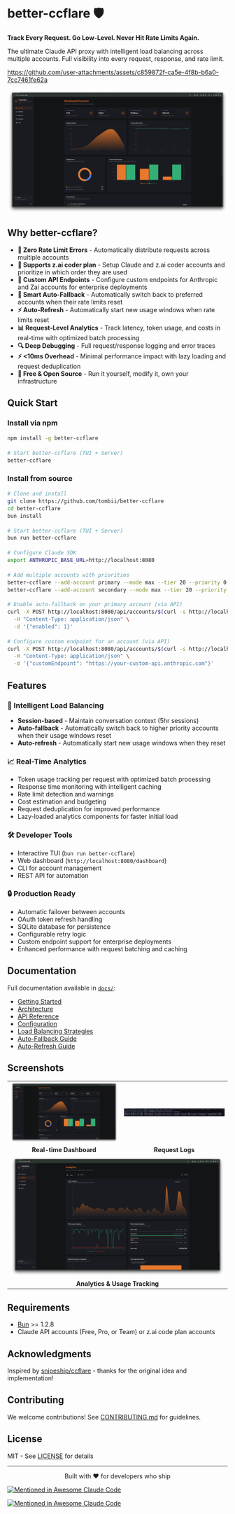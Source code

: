 # better-ccflare 🛡️

**Track Every Request. Go Low-Level. Never Hit Rate Limits Again.**

The ultimate Claude API proxy with intelligent load balancing across multiple accounts. Full visibility into every request, response, and rate limit.


https://github.com/user-attachments/assets/c859872f-ca5e-4f8b-b6a0-7cc7461fe62a


![better-ccflare Dashboard](apps/lander/src/screenshot-dashboard.png)

## Why better-ccflare?

- **🚀 Zero Rate Limit Errors** - Automatically distribute requests across multiple accounts
- **🤖 Supports z.ai coder plan** - Setup Claude and z.ai coder accounts and prioritize in which order they are used
- **🔗 Custom API Endpoints** - Configure custom endpoints for Anthropic and Zai accounts for enterprise deployments
- **🔄 Smart Auto-Fallback** - Automatically switch back to preferred accounts when their rate limits reset
- **⚡ Auto-Refresh** - Automatically start new usage windows when rate limits reset
- **📊 Request-Level Analytics** - Track latency, token usage, and costs in real-time with optimized batch processing
- **🔍 Deep Debugging** - Full request/response logging and error traces
- **⚡ <10ms Overhead** - Minimal performance impact with lazy loading and request deduplication
- **💸 Free & Open Source** - Run it yourself, modify it, own your infrastructure

## Quick Start

### Install via npm

```bash
npm install -g better-ccflare

# Start better-ccflare (TUI + Server)
better-ccflare
```

### Install from source

```bash
# Clone and install
git clone https://github.com/tombii/better-ccflare
cd better-ccflare
bun install

# Start better-ccflare (TUI + Server)
bun run better-ccflare

# Configure Claude SDK
export ANTHROPIC_BASE_URL=http://localhost:8080

# Add multiple accounts with priorities
better-ccflare --add-account primary --mode max --tier 20 --priority 0
better-ccflare --add-account secondary --mode max --tier 20 --priority 10

# Enable auto-fallback on your primary account (via API)
curl -X POST http://localhost:8080/api/accounts/$(curl -s http://localhost:8080/api/accounts | jq -r '.[0].id')/auto-fallback \
  -H "Content-Type: application/json" \
  -d '{"enabled": 1}'

# Configure custom endpoint for an account (via API)
curl -X POST http://localhost:8080/api/accounts/$(curl -s http://localhost:8080/api/accounts | jq -r '.[0].id')/custom-endpoint \
  -H "Content-Type: application/json" \
  -d '{"customEndpoint": "https://your-custom-api.anthropic.com"}'
```

## Features

### 🎯 Intelligent Load Balancing
- **Session-based** - Maintain conversation context (5hr sessions)
- **Auto-fallback** - Automatically switch back to higher priority accounts when their usage windows reset
- **Auto-refresh** - Automatically start new usage windows when they reset

### 📈 Real-Time Analytics
- Token usage tracking per request with optimized batch processing
- Response time monitoring with intelligent caching
- Rate limit detection and warnings
- Cost estimation and budgeting
- Request deduplication for improved performance
- Lazy-loaded analytics components for faster initial load

### 🛠️ Developer Tools
- Interactive TUI (`bun run better-ccflare`)
- Web dashboard (`http://localhost:8080/dashboard`)
- CLI for account management
- REST API for automation

### 🔒 Production Ready
- Automatic failover between accounts
- OAuth token refresh handling
- SQLite database for persistence
- Configurable retry logic
- Custom endpoint support for enterprise deployments
- Enhanced performance with request batching and caching

## Documentation

Full documentation available in [`docs/`](docs/):
- [Getting Started](docs/index.md)
- [Architecture](docs/architecture.md)
- [API Reference](docs/api-http.md)
- [Configuration](docs/configuration.md)
- [Load Balancing Strategies](docs/load-balancing.md)
- [Auto-Fallback Guide](docs/auto-fallback.md)
- [Auto-Refresh Guide](docs/auto-refresh.md)

## Screenshots

<table>
  <tr>
    <td><img src="apps/lander/src/screenshot-dashboard.png" alt="Dashboard"/></td>
    <td><img src="apps/lander/src/screenshot-logs.png" alt="Logs"/></td>
  </tr>
  <tr>
    <td align="center"><b>Real-time Dashboard</b></td>
    <td align="center"><b>Request Logs</b></td>
  </tr>
  <tr>
    <td colspan="2"><img src="apps/lander/src/screenshot-analytics.png" alt="Analytics"/></td>
  </tr>
  <tr>
    <td colspan="2" align="center"><b>Analytics & Usage Tracking</b></td>
  </tr>
</table>

## Requirements

- [Bun](https://bun.sh) >= 1.2.8
- Claude API accounts (Free, Pro, or Team) or z.ai code plan accounts

## Acknowledgments

Inspired by [snipeship/ccflare](https://github.com/snipeship/ccflare) - thanks for the original idea and implementation!

## Contributing

We welcome contributions! See [CONTRIBUTING.md](docs/contributing.md) for guidelines.

## License

MIT - See [LICENSE](LICENSE) for details

---

<p align="center">
  Built with ❤️ for developers who ship
</p>

[![Mentioned in Awesome Claude Code](https://awesome.re/mentioned-badge-flat.svg)](https://github.com/hesreallyhim/awesome-claude-code)

[![Mentioned in Awesome Claude Code](https://awesome.re/mentioned-badge.svg)](https://github.com/hesreallyhim/awesome-claude-code)
